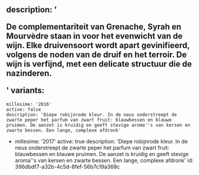 description: '<p>De complementariteit van Grenache, Syrah en Mourvèdre staan in voor het evenwicht van de wijn. Elke druivensoort wordt apart gevinifieerd, volgens de noden van de druif en het terroir. De wijn is verfijnd, met een delicate structuur die de&nbsp; nazinderen.<br></p>'
variants:
  -
    millesime: '2016'
    active: false
    description: 'Diepe robijnrode kleur. In de neus onderstreept de zwarte peper het parfum van zwart fruit: blauwbessen en blauwe pruimen. De aanzet is kruidig en geeft stevige aroma''s van kersen en zwarte bessen. Een lange, complexe afdronk'
  -
    millesime: '2017'
    active: true
    description: 'Diepe robijnrode kleur. In de neus onderstreept de zwarte peper het parfum van zwart fruit: blauwbessen en blauwe pruimen. De aanzet is kruidig en geeft stevige aroma''s van kersen en zwarte bessen. Een lange, complexe afdronk'
id: 396dbdf7-a32b-4c5d-8fef-56b7c19a368c
